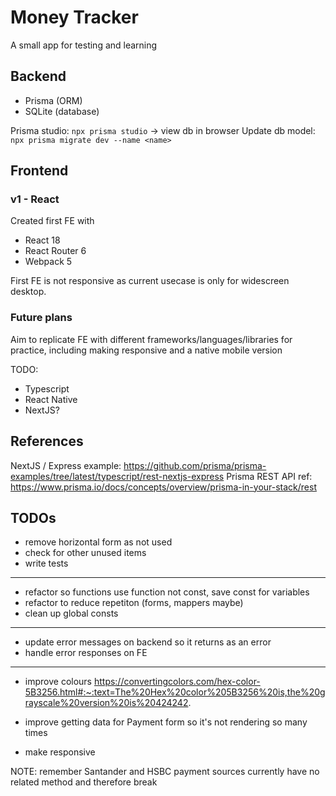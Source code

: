 # Money Tracker

A small app for testing and learning

## Backend
- Prisma (ORM)
- SQLite (database)

Prisma studio: `npx prisma studio` -> view db in browser
Update db model: `npx prisma migrate dev --name <name>`

## Frontend

### v1 - React
Created first FE with 
- React 18
- React Router 6
- Webpack 5

First FE is not responsive as current usecase is only for widescreen desktop.

### Future plans
Aim to replicate FE with different frameworks/languages/libraries for practice, including making responsive and a native mobile version

TODO:
- Typescript
- React Native
- NextJS?



## References

NextJS / Express example: https://github.com/prisma/prisma-examples/tree/latest/typescript/rest-nextjs-express
Prisma REST API ref: https://www.prisma.io/docs/concepts/overview/prisma-in-your-stack/rest


## TODOs
- remove horizontal form as not used
- check for other unused items
- write tests

---
- refactor so functions use function not const, save const for variables
- refactor to reduce repetiton (forms, mappers maybe)
- clean up global consts

---
- update error messages on backend so it returns as an error
- handle error responses on FE

---
- improve colours https://convertingcolors.com/hex-color-5B3256.html#:~:text=The%20Hex%20color%205B3256%20is,the%20grayscale%20version%20is%20424242.

- improve getting data for Payment form so it's not rendering so many times
- make responsive


NOTE: remember Santander and HSBC payment sources currently have no related method and therefore break